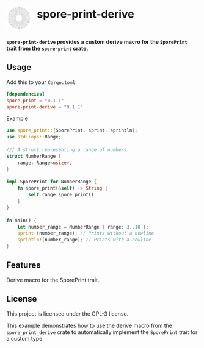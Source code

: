 <div style="display: grid; grid-auto-flow: column; align-items: center; gap: 16px; margin-top: 24px; margin-bottom: 24px; justify-content: start;">
  <img src="../../assets/sporeprint-logo.svg" alt="SporePrint Logo" width="64" height="64" style="margin-top: 16px">
  <h1 style="margin: 0; line-height: 1;">spore-print-derive</h1>
</div>

#### `spore-print-derive` provides a custom derive macro for the `SporePrint` trait from the `spore-print` crate.

## Usage

Add this to your `Cargo.toml`:

```toml
[dependencies]
spore-print = "0.1.1"
spore-print-derive = "0.1.1"
```

Example

```rust
use spore_print::{SporePrint, sprint, sprintln};
use std::ops::Range;

/// A struct representing a range of numbers.
struct NumberRange {
    range: Range<usize>,
}

impl SporePrint for NumberRange {
    fn spore_print(&self) -> String {
        self.range.spore_print()
    }
}

fn main() {
    let number_range = NumberRange { range: 3..10 };
    sprint!(number_range); // Prints without a newline
    sprintln!(number_range); // Prints with a newline
}
```

## Features

Derive macro for the SporePrint trait.

## License

This project is licensed under the GPL-3 license.

This example demonstrates how to use the derive macro from the `spore_print_derive` crate to automatically implement the
`SporePrint` trait for a custom type.
